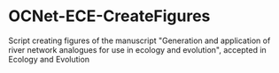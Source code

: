# OCNet-ECE-CreateFigures
Script creating figures of the manuscript "Generation and application of river network analogues for use in ecology and evolution", accepted in Ecology and Evolution
